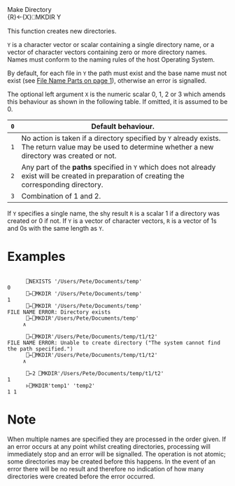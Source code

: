 <div class="heading">
  <div class="name">Make Directory</div>
  <div class="command">{R}←{X}⎕MKDIR Y</div>
</div>

This function creates new directories.

`Y` is a character vector or scalar containing a single directory name, or a vector of character vectors containing zero or more directory names. Names must conform to the naming rules of the host Operating System.

By default, for each file in `Y` the path must exist and the base name must not exist (see [File Name Parts on page 1](/nparts.md#NParts)), otherwise an error is signalled.

The optional left argument `X` is the numeric scalar 0, 1, 2 or 3 which amends this behaviour as shown in the following table. If omitted, it is assumed to be 0.

| `0` | Default behaviour. |
| --- | --- |
| `1` | No action is taken if a directory specified by `Y` already exists. The return value may be used to determine whether a new directory was created or not. |
| `2` | Any part of the **paths** specified in `Y` which does not already exist will be created in preparation of creating the corresponding directory. |
| `3` | Combination of 1 and 2. |

If `Y` specifies a single name, the shy result `R` is a scalar 1 if a directory was created or 0 if not. If `Y` is a vector of character vectors, `R` is a vector of 1s and 0s with the same length as `Y`.

# Examples
```apl

      ⎕NEXISTS '/Users/Pete/Documents/temp'
0
      ⎕←⎕MKDIR '/Users/Pete/Documents/temp'
1
      ⎕←⎕MKDIR '/Users/Pete/Documents/temp'
FILE NAME ERROR: Directory exists
      ⎕←⎕MKDIR'/Users/Pete/Documents/temp'
     ∧

      ⎕←⎕MKDIR'/Users/Pete/Documents/temp/t1/t2'
FILE NAME ERROR: Unable to create directory ("The system cannot find the path specified.")
      ⎕←⎕MKDIR'/Users/Pete/Documents/temp/t1/t2'
     ∧

      ⎕←2 ⎕MKDIR'/Users/Pete/Documents/temp/t1/t2'
1
      ⊢⎕MKDIR'temp1' 'temp2'
1 1

```

# Note

When multiple names are specified they are processed in the order given. If an error occurs at any point whilst creating directories, processing will immediately stop and an error will be signalled. The operation is not atomic; some directories may be created before this happens. In the event of an error there will be no result and therefore no indication of how many directories were created before the error occurred.
